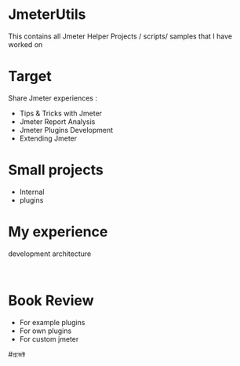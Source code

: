 # JmeterUtils
This contains all Jmeter Helper Projects / scripts/ samples that I have worked on

# Target 

Share Jmeter experiences : 

 - Tips & Tricks with Jmeter 
 - Jmeter Report Analysis
 - Jmeter Plugins Development
 - Extending Jmeter  
 
 # Small projects 
 - Internal 
 - plugins 
 
 # My experience 
 development 
 architecture 
 
  
 
# Book Review
- For example plugins
- For own plugins
- For custom jmeter

#প্রজেক্ট 

